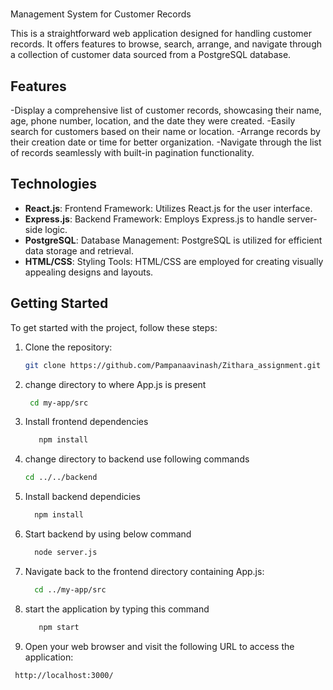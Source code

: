 
# 
Management System for Customer Records


This is a straightforward web application designed for handling customer records. It offers features to browse, search, arrange, and navigate through a collection of customer data sourced from a PostgreSQL database.
## Features

-Display a comprehensive list of customer records, showcasing their name, age, phone number, location, and the date they were created.
-Easily search for customers based on their name or location.
-Arrange records by their creation date or time for better organization.
-Navigate through the list of records seamlessly with built-in pagination functionality.

## Technologies

- **React.js**: Frontend Framework: Utilizes React.js for the user interface.
- **Express.js**: Backend Framework: Employs Express.js to handle server-side logic.
- **PostgreSQL**: Database Management: PostgreSQL is utilized for efficient data storage and retrieval.
- **HTML/CSS**: Styling Tools: HTML/CSS are employed for creating visually appealing designs and layouts.

## Getting Started

To get started with the project, follow these steps:

1. Clone the repository:
   ```bash
   git clone https://github.com/Pampanaavinash/Zithara_assignment.git
2. change directory to where App.js is present
   ```bash
    cd my-app/src
3. Install frontend dependencies
   ```bash
      npm install
5. change directory to backend use following commands
   ```bash
   cd ../../backend
6. Install backend dependicies
   ```bash
     npm install
7. Start backend by using below command
    ```bash
      node server.js
8. Navigate back to the frontend directory containing App.js:
    ```bash
      cd ../my-app/src
9. start the application by typing this command
    ```bash
       npm start
10. Open your web browser and visit the following URL to access the application:
   ```bash
    http://localhost:3000/


   
